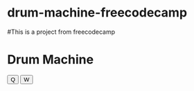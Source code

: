 # drum-machine-freecodecamp
#This is a project from freecodecamp
<script src="https://cdn.freecodecamp.org/testable-projects-fcc/v1/bundle.js"></script>

<!-- 

Hello Camper!

For now, the test suite only works in Chrome! Please read the README below in the JS Editor before beginning. Feel free to delete this message once you have read it. Good luck and Happy Coding! 

- The freeCodeCamp Team 

-->
<!doctype html>
<html lang="en">
 <head>
    <title>Drum Machine</title>
  </head>
<body>
    <div class="container" id="drum-machine">
      <h1 class="text-center">Drum Machine</h1>
      <div id="display"></div>
      <button class="drum-pad btn btn-block btn-primary" id="drum-0">
        Q
         <audio src="./clip/" class="clip" id="Q">
      </button>
      <button class="drum-pad btn btn-block btn-primary" id="drum-1">
        W
        <audio src="./clip/" class="clip" id="W">
      </button>

